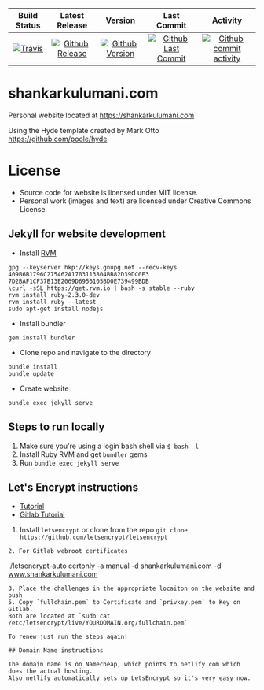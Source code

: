 | Build Status                             | Latest Release                                      | Version                                            | Last Commit                                                    | Activity                                    |
| :--------------------------------------: | :--------------------------:                        | :----:                                             | :------:                                                       | :------:                                    |
| [![Travis][travis_shield]][travis]       | [![Github Release][release_shield]][github_release] | [![Github Version][version_shield]][github_version] | [![Github Last Commit][last_commit_shield]][github_last_commit] | [![Github commit activity][activity_shield]][github_activity] |


[travis_shield]: https://travis-ci.org/skulumani/skulumani.github.io.svg?branch=master 
[release_shield]: https://img.shields.io/github/release/skulumani/skulumani.github.io.svg
[version_shield]: https://badge.fury.io/gh/skulumani%2Fskulumani.github.io.svg
[last_commit_shield]: https://img.shields.io/github/last-commit/skulumani/skulumani.github.io.svg
[activity_shield]: https://img.shields.io/github/commit-activity/y/skulumani/skulumani.github.io.svg

[travis]: https://travis-ci.org/skulumani/skulumani.github.io
[github_release]: https://github.com/skulumani/skulumani.github.io/releases/latest
[github_version]: https://github.com/skulumani/skulumani.github.io/releases/latest
[github_last_commit]: https://github.com/skulumani/skulumani.github.io/commits/master
[github_activity]: https://github.com/skulumani/skulumani.github.io/graphs/commit-activity

# shankarkulumani.com
Personal website located at https://shankarkulumani.com

Using the Hyde template created by Mark Otto https://github.com/poole/hyde

# License

- Source code for website is licensed under MIT license.
- Personal work (images and text) are licensed under Creative Commons License.

## Jekyll for website development

* Install [RVM](https://rvm.io/)
~~~
gpg --keyserver hkp://keys.gnupg.net --recv-keys 409B6B1796C275462A1703113804BB82D39DC0E3 7D2BAF1CF37B13E2069D6956105BD0E739499BDB
\curl -sSL https://get.rvm.io | bash -s stable --ruby
rvm install ruby-2.3.0-dev
rvm install ruby --latest
sudo apt-get install nodejs
~~~
* Install bundler
~~~
gem install bundler 
~~~
* Clone repo and navigate to the directory
~~~
bundle install
bundle update
~~~
* Create website
~~~
bundle exec jekyll serve
~~~

## Steps to run locally

1. Make sure you're using a login bash shell via `$ bash -l`
2. Install Ruby RVM and get `bundler` gems
3. Run `bundle exec jekyll serve`

## Let's Encrypt instructions

* [Tutorial](https://michaelgoerz.net/notes/accessing-a-jupyter-notebook-server-through-reverse-port-forwarding.html)
* [Gitlab Tutorial](https://about.gitlab.com/2016/04/11/tutorial-securing-your-gitlab-pages-with-tls-and-letsencrypt/)
1. Install `letsencrypt` or clone from the repo `git clone https://github.com/letsencrypt/letsencrypt` 
~~~
2. For Gitlab webroot certificates
~~~
./letsencrypt-auto certonly -a manual -d shankarkulumani.com -d www.shankarkulumani.com
~~~
3. Place the challenges in the appropriate locaiton on the website and push
5. Copy `fullchain.pem` to Certificate and `privkey.pem` to Key on Gitlab.
Both are located at `sudo cat /etc/letsencrypt/live/YOURDOMAIN.org/fullchain.pem`

To renew just run the steps again!

## Domain Name instructions

The domain name is on Namecheap, which points to netlify.com which does the actual hosting. 
Also netlify automatically sets up LetsEncrypt so it's very easy now. 

